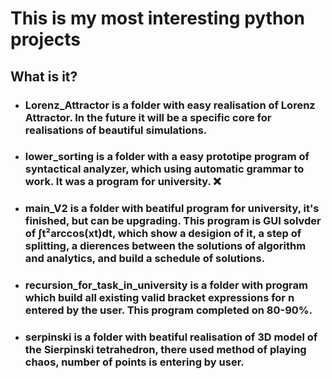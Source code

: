 # This is my most interesting python projects
## What is it?
* ### Lorenz_Attractor is a folder with easy realisation of Lorenz Attractor. In the future it will be a specific core for realisations of beautiful simulations.
* ### lower_sorting is a folder with a easy prototipe program of syntactical analyzer, which using automatic grammar to work. It was a program for university. :x:
* ### main_V2 is a folder with beatiful program for university, it's finished, but can be upgrading. This program is GUI solvder of ∫t²arccos(xt)dt, which show a desigion of it, a step of splitting, a dierences between the solutions of algorithm and analytics, and build a schedule of solutions.
* ### recursion_for_task_in_university is a folder with program which build all existing valid bracket expressions for n entered by the user. This program completed on 80-90%.
* ### serpinski is a folder with beatiful realisation of 3D model of the Sierpinski tetrahedron, there used method of playing chaos, number of points is entering by user.
